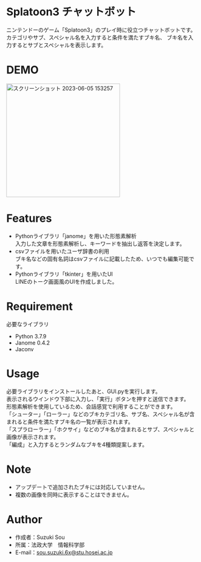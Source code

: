 # Splatoon3 チャットボット
 ニンテンドーのゲーム「Splatoon3」のプレイ時に役立つチャットボットです。  
 カテゴリやサブ、スペシャル名を入力すると条件を満たすブキ名、
 ブキ名を入力するとサブとスペシャルを表示します。
 
# DEMO
<img width="299" alt="スクリーンショット 2023-06-05 153257" src="https://github.com/sou004002/Splatoon3_ChatBot/assets/92064945/d5d80d5c-418c-4eea-97f8-f38101838929">


 
# Features
 * Pythonライブラリ「janome」を用いた形態素解析  
 入力した文章を形態素解析し、キーワードを抽出し返答を決定します。
 * csvファイルを用いたユーザ辞書の利用  
 ブキ名などの固有名詞はcsvファイルに記載したため、いつでも編集可能です。
  * Pythonライブラリ「tkinter」を用いたUI  
  LINEのトーク画面風のUIを作成しました。 
 
# Requirement
 
必要なライブラリ
 
* Python 3.7.9
* Janome 0.4.2
* Jaconv
 

# Usage
 
必要ライブラリをインストールしたあと、GUI.pyを実行します。  
表示されるウインドウ下部に入力し、「実行」ボタンを押すと送信できます。  
形態素解析を使用しているため、会話感覚で利用することができます。  
「シューター」「ローラー」などのブキカテゴリ名、サブ名、スペシャル名が含まれると条件を満たすブキ名の一覧が表示されます。  
「スプラローラー」「ホクサイ」などのブキ名が含まれるとサブ、スペシャルと画像が表示されます。  
「編成」と入力するとランダムなブキを4種類提案します。
# Note
 
* アップデートで追加されたブキには対応していません。
* 複数の画像を同時に表示することはできません。
 
# Author
  
* 作成者：Suzuki Sou
* 所属：法政大学　情報科学部
* E-mail：sou.suzuki.6x@stu.hosei.ac.jp
 

